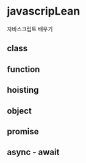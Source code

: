 # javascripLean
자바스크립트 배우기

## class

## function

## hoisting

## object

## promise

## async - await

